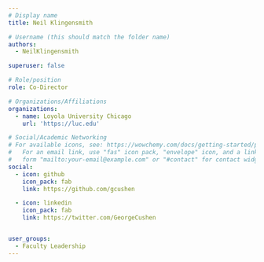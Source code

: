 ```yaml
---
# Display name
title: Neil Klingensmith

# Username (this should match the folder name)
authors:
  - NeilKlingensmith

superuser: false

# Role/position
role: Co-Director

# Organizations/Affiliations
organizations:
  - name: Loyola University Chicago
    url: 'https://luc.edu'

# Social/Academic Networking
# For available icons, see: https://wowchemy.com/docs/getting-started/page-builder/#icons
#   For an email link, use "fas" icon pack, "envelope" icon, and a link in the
#   form "mailto:your-email@example.com" or "#contact" for contact widget.
social:
  - icon: github
    icon_pack: fab
    link: https://github.com/gcushen

  - icon: linkedin
    icon_pack: fab
    link: https://twitter.com/GeorgeCushen


user_groups:
  - Faculty Leadership
---
```

